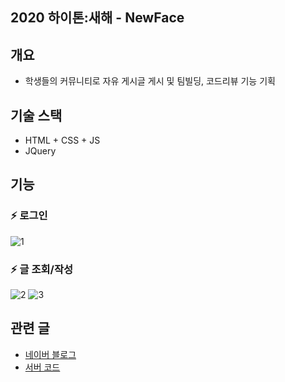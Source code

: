 ## 2020 하이톤:새해 - NewFace

## 개요
- 학생들의 커뮤니티로 자유 게시글 게시 및 팀빌딩, 코드리뷰 기능 기획

## 기술 스택
- HTML + CSS + JS
- JQuery

## 기능

### ⚡ 로그인
![1](https://user-images.githubusercontent.com/49791336/74085027-59d83180-4ab8-11ea-80a5-7fb727860d67.png)

### ⚡ 글 조회/작성
![2](https://user-images.githubusercontent.com/49791336/74085028-5a70c800-4ab8-11ea-97c0-9218ae0e0a4d.png)
![3](https://user-images.githubusercontent.com/49791336/74085029-5ba1f500-4ab8-11ea-93d1-205dc5f90504.png)


## 관련 글
- [네이버 블로그](https://blog.naver.com/chlwlsdn0828/221779100715)
- [서버 코드](https://github.com/Choi-Jinwoo/NewMeeting_Server)
